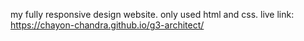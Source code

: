 my fully responsive design website. only used html and css. live link: https://chayon-chandra.github.io/g3-architect/
